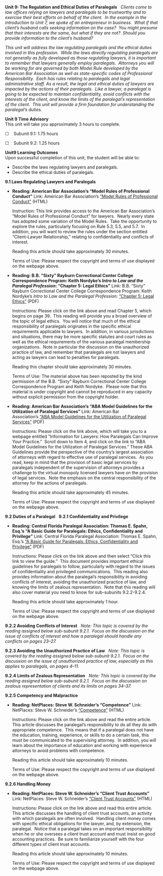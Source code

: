 **Unit 9: The Regulation and Ethical Duties of Paralegals** <span
id="9"></span> 
*Clients come to law offices relying on lawyers and paralegals to be
trustworthy and to exercise their best efforts on behalf of the client. 
In the example in the introduction to Unit 7, we spoke of an
entrepreneur in business.  What if that client’s husband calls seeking
information on the case?  You might presume that their interests are the
same, but what if they are not?  Should you provide information to the
client’s husband?*  
  
 *This unit will address the law regulating paralegals and the ethical
duties involved in this profession.  While the laws directly regulating
paralegals are not generally as fully developed as those regulating
lawyers, it is important to remember that lawyers generally employ
paralegals.  Attorneys you will be working for are governed by both
Model Rule developed by the American Bar Association as well as
state-specific codes of Professional Responsibility.  Each has rules
relating to paralegals and legal administrative staff.* *As a result,
the legal and ethical duties of lawyers are impacted by the actions of
their paralegals.  Like a lawyer, a paralegal is going to be expected to
maintain confidentiality, avoid conflicts with the interests of the
client, and know the limits of the paralegal’s representation of the
client.  This unit will provide a firm foundation for understanding the
paralegal’s duties.*

**Unit 9 Time Advisory**  
This unit will take you approximately 3 hours to complete.  
  
 ☐    Subunit 9.1: 1.75 hours  
  
 ☐    Subunit 9.2: 1.25 hours

**Unit9 Learning Outcomes**  
Upon successful completion of this unit, the student will be able to:
-   Describe the laws regulating lawyers and paralegals.
-   Describe the ethical duties of paralegals.

**9.1 Laws Regulating Lawyers and Paralegals** <span id="9.1"></span> 
-   **Reading: American Bar Association’s “Model Rules of Professional
    Conduct”**
    Link: American Bar Association’s [“Model Rules of Professional
    Conduct”](http://www.americanbar.org/groups/professional_responsibility/publications/model_rules_of_professional_conduct/model_rules_of_professional_conduct_table_of_contents.html)
    (HTML)  
      
     Instruction: This link provides access to the American Bar
    Association’s “Model Rules of Professional Conduct” for lawyers.
     Nearly every state has adopted some variation of the Model Rules.
     Take the opportunity to explore the rules, particularly focusing on
    Rule 5.3, 5.5, and 5.7.  In addition, you will want to review the
    rules under the section entitled “Client-Lawyer Relationship,”
    relating to confidentiality and conflicts of interest.  
      
     Reading this article should take approximately 30 minutes.  
      
     Terms of Use: Please respect the copyright and terms of use
    displayed on the webpage above.

-   **Reading: B.B. “Sixty” Rayburn Correctional Center College
    Correspondence Program: Keith Nordyke’s *Intro to Law and the
    Paralegal Profession*: “Chapter 5: Legal Ethics”**
    Link: B.B. “Sixty” Rayburn Correctional Center College
    Correspondence Program: Keith Nordyke’s *Intro to Law and the
    Paralegal Profession*: [“Chapter 5: Legal
    Ethics”](https://resources.saylor.org/wwwresources/archived/site/wp-content/uploads/2013/02/PRDV301-IntroToLawandtheParalegalProfession.pdf)
    (PDF)  
      
     Instructions: Please click on the link above and read Chapter 5,
    which begins on page 39.  This reading will provide you a broad
    overview of the topic of legal ethics.  You will notice that much of
    the ethical responsibility of paralegals originates in the specific
    ethical requirements applicable to lawyers.  In addition, in various
    jurisdictions and situations, there may be more specific statutes
    and court rules as well as the ethical requirements of the various
    paralegal membership organizations.  Note in particular the
    discussion on the unauthorized practice of law, and remember that
    paralegals are not lawyers and acting as lawyers can lead to
    penalties for paralegals.  
      
     Reading this chapter should take approximately 30 minutes.  
      
     Terms of Use: The material above has been reposted by the kind
    permission of the B.B. “Sixty” Rayburn Correctional Center College
    Correspondence Program and Keith Nordyke.  Please note that this
    material is under copyright and cannot be reproduced in any capacity
    without explicit permission from the copyright holder.

-   **Reading: American Bar Association’s “ABA Model Guidelines for the
    Utilization of Paralegal Services”**
    Link: American Bar Association’s [“ABA Model Guidelines for the
    Utilization of Paralegal
    Services”](http://www.americanbar.org/groups/paralegals/resources/information_for_lawyers_how_paralegals_can_improve_your_practice.html) (PDF)  
      
     Instructions: Please click on the link above, which will take you
    to a webpage entitled “Information for Lawyers: How Paralegals Can
    Improve Your Practice.”  Scroll down to Item 4, and click on the
    link to “ABA Model Guidelines for the Utilization of Paralegal
    Services.” These ABA Guidelines provide the perspective of the
    country’s largest association of attorneys with regard to effective
    use of paralegal services.  As you read, keep in mind that the
    provision of basic legal services by paralegals independent of the
    supervision of attorneys provides a challenge to the virtual
    monopoly licensed lawyers have on the provision of legal services. 
    Note the emphasis on the central responsibility of the attorney for
    the actions of paralegals.  
      
     Reading this article should take approximately 45 minutes.  
      
     Terms of Use: Please respect the copyright and terms of use
    displayed on the webpage above.

**9.2 Duties of a Paralegal** <span id="9.2"></span> 
**9.2.1 Confidentiality and Privilege** <span id="9.2.1"></span> 
-   **Reading: Central Florida Paralegal Association: Thomas E. Spahn,
    Esq.’s “A Basic Guide for Paralegals: Ethics, Confidentiality and
    Privilege”**
    Link: Central Florida Paralegal Association: Thomas E. Spahn, Esq.’s
    [“A Basic Guide for Paralegals: Ethics, Confidentiality and
    Privilege”](http://www.cfpainc.org/legalethics.html) (PDF)  
      
     Instructions: Please click on the link above and then select “Click
    this link to view the guide.”  This document provides important
    ethical guidelines for paralegals to follow, particularly with
    regard to the issues of confidentiality and privileged
    communications.  This reading also provides information about the
    paralegal’s responsibility in avoiding conflicts of interest,
    avoiding the unauthorized practice of law, and knowing the limits of
    zealous representation.  Note that this reading will also cover
    material you need to know for sub-subunits 9.2.2-9.2.4.  
      
     Reading this article should take approximately 1 hour.  
      
     Terms of Use: Please respect the copyright and terms of use
    displayed on the webpage above.

**9.2.2 Avoiding Conflicts of Interest** <span id="9.2.2"></span> 
*Note: This topic is covered by the reading assigned below sub-subunit
9.2.1.  Focus on the discussion on the issue of conflicts of interest
and how a paralegal should handle any conflicts on pages 23–27.*

**9.2.3 Avoiding the Unauthorized Practice of Law** <span
id="9.2.3"></span> 
*Note: This topic is covered by the reading assigned below sub-subunit
9.2.1.  Focus on the discussion on the issue of unauthorized practice of
law, especially as this applies to paralegals, on pages 4–11.*

**9.2.4 Limits of Zealous Representation** <span id="9.2.4"></span> 
*Note: This topic is covered by the reading assigned below sub-subunit
9.2.1.  Focus on the discussion on zealous representation of clients and
its limits on pages 34–37.*

**9.2.5 Competency and Malpractice** <span id="9.2.5"></span> 
-   **Reading: NetPlaces: Steve W. Schneider’s “Competence”**
    Link: NetPlaces: Steve W. Schneider’s
    [“Competence”](http://www.netplaces.com/paralegal/ethics-and-professional-responsibility/competence.htm)
    (HTML)  
      
     Instructions: Please click on the link above and read the entire
    article.  This article discusses the paralegal’s responsibility to
    do all they do with appropriate competence.  This means that if a
    paralegal does not have the education, training, experience, or
    skills to do a certain task, this must be communicated to the
    supervising attorney.  In addition, you will learn about the
    importance of education and working with experience attorneys to
    avoid problems with competence.  
      
     Reading this article should take approximately 10 minutes.  
      
     Terms of Use: Please respect the copyright and terms of use
    displayed on the webpage above.

**9.2.6 Handling Money** <span id="9.2.6"></span> 
-   **Reading: NetPlaces: Steve W. Schneider’s “Client Trust Accounts”**
    Link: NetPlaces: Steve W. Schneider’s [“Client Trust
    Accounts”](http://www.netplaces.com/paralegal/working-with-lawyers/client-trust-accounts.htm) (HTML)  
      
     Instructions: Please click on the link above and read this entire
    article.  This article discusses the handling of client trust
    accounts, an activity with which paralegals are often involved.
     Handling client money comes with specific ethical obligations for
    the lawyer, and, by extension, the paralegal.  Notice that a
    paralegal takes on an important responsibility when he or she
    oversees a client trust account and must insist on good accounting
    practices.  Be sure to familiarize yourself with the four different
    types of client trust accounts.  
      
     Reading this article should take approximately 10 minutes.  
      
     Terms of Use: Please respect the copyright and terms of use
    displayed on the webpage above.


